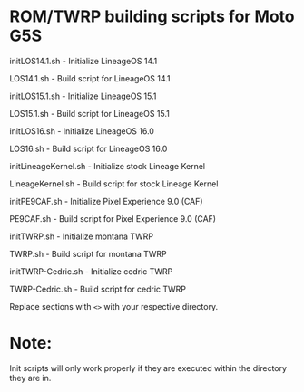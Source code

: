 # ROM/TWRP building scripts for Moto G5S

initLOS14.1.sh - Initialize LineageOS 14.1

LOS14.1.sh - Build script for LineageOS 14.1

initLOS15.1.sh - Initialize LineageOS 15.1

LOS15.1.sh - Build script for LineageOS 15.1

initLOS16.sh - Initialize LineageOS 16.0

LOS16.sh - Build script for LineageOS 16.0

initLineageKernel.sh - Initialize stock Lineage Kernel

LineageKernel.sh - Build script for stock Lineage Kernel

initPE9CAF.sh - Initialize Pixel Experience 9.0 (CAF)

PE9CAF.sh - Build script for Pixel Experience 9.0 (CAF)

initTWRP.sh - Initialize montana TWRP

TWRP.sh - Build script for montana TWRP

initTWRP-Cedric.sh - Initialize cedric TWRP

TWRP-Cedric.sh - Build script for cedric TWRP

Replace sections with `<>` with your respective directory.

# Note:
Init scripts will only work properly if they are executed within the directory they are in.
